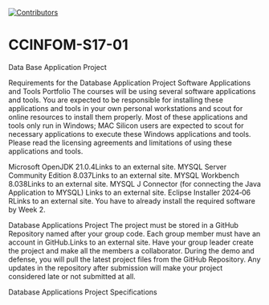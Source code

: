 <a id = "readme-top"> </a>

<!---Quick Access Buttons--->
[![Contributors][contributors-shield]][contributors-url]

<!---Shield References--->
[contributors-shield]:
https://img.shields.io/github/contributors/jor-jfdt/CCINFOM-S17-01?style=for-the-badge
[contributors-url]:
https://github.com/jor-jfdt/CCINFOM-S17-01/graphs/contributors

# CCINFOM-S17-01
Data Base Application Project

Requirements for the Database Application Project
Software Applications and Tools Portfolio
The courses will be using several software applications and tools. You are expected to be responsible for installing these applications and tools in your own personal workstations and scout for online resources to install them properly. Most of these applications and tools only run in Windows; MAC Silicon users are expected to scout for necessary applications to execute these Windows applications and tools.
Please read the licensing agreements and limitations of using these applications and tools.

Microsoft OpenJDK 21.0.4Links to an external site.
MYSQL Server Community Edition 8.037Links to an external site.
MYSQL Workbench 8.038Links to an external site.
MYSQL J Connector (for connecting the Java Application to MYSQL) Links to an external site.
Eclipse Installer 2024‑06 RLinks to an external site.
You have to already install the required software by Week 2.

Database Applications Project
The project must be stored in a GitHub Repository named after your group code. Each group member must have an account in GitHub.Links to an external site. Have your group leader create the project and make all the members a collaborator. During the demo and defense, you will pull the latest project files from the GitHub Repository. Any updates in the repository after submission will make your project considered late or not submitted at all.



Database Applications Project Specifications
